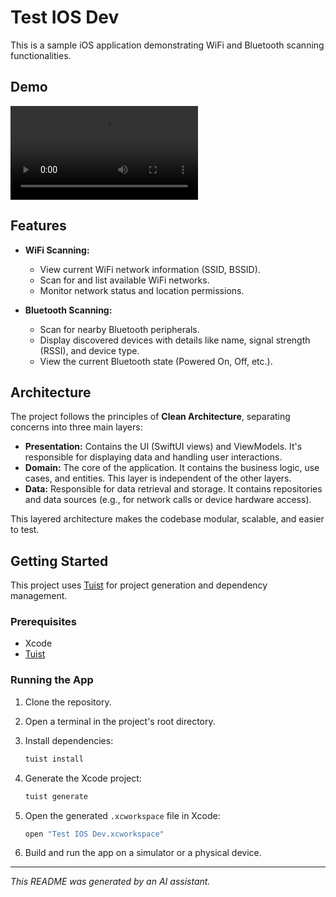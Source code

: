 # Test IOS Dev

This is a sample iOS application demonstrating WiFi and Bluetooth scanning functionalities.

## Demo

<video src="media/Demo.MP4" width="300" controls="true"></video>

## Features

- **WiFi Scanning:**
  - View current WiFi network information (SSID, BSSID).
  - Scan for and list available WiFi networks.
  - Monitor network status and location permissions.

- **Bluetooth Scanning:**
  - Scan for nearby Bluetooth peripherals.
  - Display discovered devices with details like name, signal strength (RSSI), and device type.
  - View the current Bluetooth state (Powered On, Off, etc.).

## Architecture

The project follows the principles of **Clean Architecture**, separating concerns into three main layers:

- **Presentation:** Contains the UI (SwiftUI views) and ViewModels. It's responsible for displaying data and handling user interactions.
- **Domain:** The core of the application. It contains the business logic, use cases, and entities. This layer is independent of the other layers.
- **Data:** Responsible for data retrieval and storage. It contains repositories and data sources (e.g., for network calls or device hardware access).

This layered architecture makes the codebase modular, scalable, and easier to test.

## Getting Started

This project uses [Tuist](https://tuist.io) for project generation and dependency management.

### Prerequisites

- Xcode
- [Tuist](https://tuist.io)

### Running the App

1.  Clone the repository.
2.  Open a terminal in the project's root directory.
3.  Install dependencies:
    
    ```bash
    tuist install
    ```
4.  Generate the Xcode project:
    
    ```bash
    tuist generate
    ```
5.  Open the generated `.xcworkspace` file in Xcode:
    
    ```bash
    open "Test IOS Dev.xcworkspace"
    ```
6.  Build and run the app on a simulator or a physical device.

---
_This README was generated by an AI assistant._ 